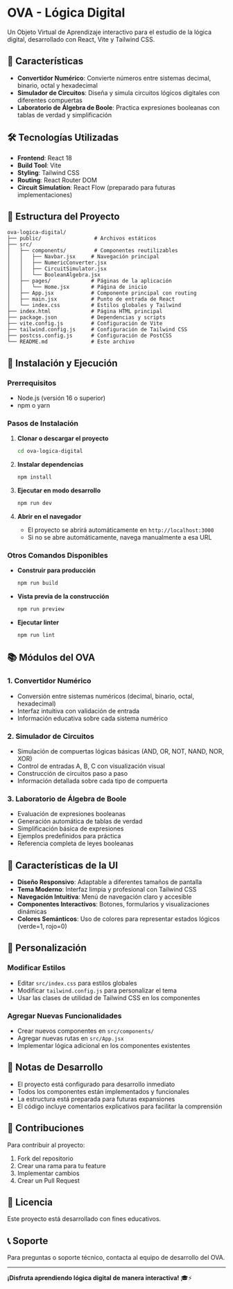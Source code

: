 # OVA - Lógica Digital

Un Objeto Virtual de Aprendizaje interactivo para el estudio de la lógica digital, desarrollado con React, Vite y Tailwind CSS.

## 🚀 Características

- **Convertidor Numérico**: Convierte números entre sistemas decimal, binario, octal y hexadecimal
- **Simulador de Circuitos**: Diseña y simula circuitos lógicos digitales con diferentes compuertas
- **Laboratorio de Álgebra de Boole**: Practica expresiones booleanas con tablas de verdad y simplificación

## 🛠️ Tecnologías Utilizadas

- **Frontend**: React 18
- **Build Tool**: Vite
- **Styling**: Tailwind CSS
- **Routing**: React Router DOM
- **Circuit Simulation**: React Flow (preparado para futuras implementaciones)

## 📁 Estructura del Proyecto

```
ova-logica-digital/
├── public/                 # Archivos estáticos
├── src/
│   ├── components/         # Componentes reutilizables
│   │   ├── Navbar.jsx     # Navegación principal
│   │   ├── NumericConverter.jsx
│   │   ├── CircuitSimulator.jsx
│   │   └── BooleanAlgebra.jsx
│   ├── pages/             # Páginas de la aplicación
│   │   └── Home.jsx       # Página de inicio
│   ├── App.jsx            # Componente principal con routing
│   ├── main.jsx           # Punto de entrada de React
│   └── index.css          # Estilos globales y Tailwind
├── index.html             # Página HTML principal
├── package.json           # Dependencias y scripts
├── vite.config.js         # Configuración de Vite
├── tailwind.config.js     # Configuración de Tailwind CSS
├── postcss.config.js      # Configuración de PostCSS
└── README.md              # Este archivo
```

## 🚀 Instalación y Ejecución

### Prerrequisitos
- Node.js (versión 16 o superior)
- npm o yarn

### Pasos de Instalación

1. **Clonar o descargar el proyecto**
   ```bash
   cd ova-logica-digital
   ```

2. **Instalar dependencias**
   ```bash
   npm install
   ```

3. **Ejecutar en modo desarrollo**
   ```bash
   npm run dev
   ```

4. **Abrir en el navegador**
   - El proyecto se abrirá automáticamente en `http://localhost:3000`
   - Si no se abre automáticamente, navega manualmente a esa URL

### Otros Comandos Disponibles

- **Construir para producción**
  ```bash
  npm run build
  ```

- **Vista previa de la construcción**
  ```bash
  npm run preview
  ```

- **Ejecutar linter**
  ```bash
  npm run lint
  ```

## 📚 Módulos del OVA

### 1. Convertidor Numérico
- Conversión entre sistemas numéricos (decimal, binario, octal, hexadecimal)
- Interfaz intuitiva con validación de entrada
- Información educativa sobre cada sistema numérico

### 2. Simulador de Circuitos
- Simulación de compuertas lógicas básicas (AND, OR, NOT, NAND, NOR, XOR)
- Control de entradas A, B, C con visualización visual
- Construcción de circuitos paso a paso
- Información detallada sobre cada tipo de compuerta

### 3. Laboratorio de Álgebra de Boole
- Evaluación de expresiones booleanas
- Generación automática de tablas de verdad
- Simplificación básica de expresiones
- Ejemplos predefinidos para práctica
- Referencia completa de leyes booleanas

## 🎨 Características de la UI

- **Diseño Responsivo**: Adaptable a diferentes tamaños de pantalla
- **Tema Moderno**: Interfaz limpia y profesional con Tailwind CSS
- **Navegación Intuitiva**: Menú de navegación claro y accesible
- **Componentes Interactivos**: Botones, formularios y visualizaciones dinámicas
- **Colores Semánticos**: Uso de colores para representar estados lógicos (verde=1, rojo=0)

## 🔧 Personalización

### Modificar Estilos
- Editar `src/index.css` para estilos globales
- Modificar `tailwind.config.js` para personalizar el tema
- Usar las clases de utilidad de Tailwind CSS en los componentes

### Agregar Nuevas Funcionalidades
- Crear nuevos componentes en `src/components/`
- Agregar nuevas rutas en `src/App.jsx`
- Implementar lógica adicional en los componentes existentes

## 📝 Notas de Desarrollo

- El proyecto está configurado para desarrollo inmediato
- Todos los componentes están implementados y funcionales
- La estructura está preparada para futuras expansiones
- El código incluye comentarios explicativos para facilitar la comprensión

## 🤝 Contribuciones

Para contribuir al proyecto:
1. Fork del repositorio
2. Crear una rama para tu feature
3. Implementar cambios
4. Crear un Pull Request

## 📄 Licencia

Este proyecto está desarrollado con fines educativos.

## 📞 Soporte

Para preguntas o soporte técnico, contacta al equipo de desarrollo del OVA.

---

**¡Disfruta aprendiendo lógica digital de manera interactiva!** 🎓⚡
